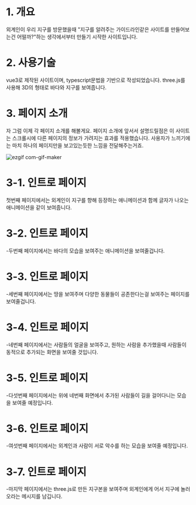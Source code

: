 # 1. 개요
외계인이 우리 지구를 방문했을때 "지구를 알려주는 가이드라인같은 사이트를 만들어보는건 어떨까?"하는 생각에서부터 만들기 시작한 사이트입니다. 


# 2. 사용기술
vue3로 제작된 사이트이며, typescript문법을 기반으로 작성되었습니다. three.js를 사용해 3D의 형태로 바다와 지구를 보여줍니다.

# 3. 페이지 소개

자 그럼 이제 각 페이지 소개를 해볼게요. 페이지 소개에 앞서서 설명드릴점은 이 사이트는 스크롤시에 다른 페이지의 정보가 가려지는 효과를 적용했습니다. 사용자가 느끼기에는 마치 하나의 페이지만을 보고있는듯한 느낌을 전달해주는거죠.


![ezgif com-gif-maker](https://user-images.githubusercontent.com/52379503/200474073-53b1aa14-a5bd-4054-a190-901d8fc57b74.gif)


# 3-1. 인트로 페이지

첫번째 페이지에서는 외계인이 지구를 향해 등장하는 애니메이션과 함께 글자가 나오는 애니메이션을 같이 보여줍니다.

# 3-2. 인트로 페이지

-두번째 페이지에서는 바다의 모습을 보여주는 애니메이션을 보여줄겁니다.

# 3-3. 인트로 페이지

-세번째 페이지에서는 땅을 보여주며 다양한 동물들이 공존한다는걸 보여주는 페이지를 보여줄겁니다.

# 3-4. 인트로 페이지

-네번째 페이지에서는 사람들의 얼굴을 보여주고, 원하는 사람을 추가했을때 사람들이 동적으로 추가되는 화면을 보여줄 것입니다.

# 3-5. 인트로 페이지

-다섯번째 페이지에서는 위에 네번째 화면에서 추가된 사람들이 길을 걸어다니는 모습을 보여줄 예정입니다.

# 3-6. 인트로 페이지

-여섯번째 페이지에서는 외계인과 사람이 서로 악수를 하는 모습을 보여줄 예정입니다.

# 3-7. 인트로 페이지

-마지막 페이지에서는 three.js로 만든 지구본을 보여주며 외계인에게 어서 지구에 놀러오라는 메시지를 남깁니다.
